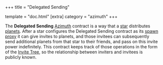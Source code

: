 +++
title = "Delegated Sending"

template = "doc.html"
[extra]
category = "azimuth"
+++

The **Delegated Sending** [Azimuth](../azimuth) contract is a way that a [star](../star ) distributes [planets](../planet). After a star configures the Delegated Sending contract as its [spawn proxy](../proxy) it can give invites to planets, and those invitees can subsequently send additional planets from that star to their friends, and pass on this invite power indefinitely. This contract keeps track of those operations in the form of the [Invite Tree](../invite-tree), so the relationship between inviters and invitees is publicly known.

